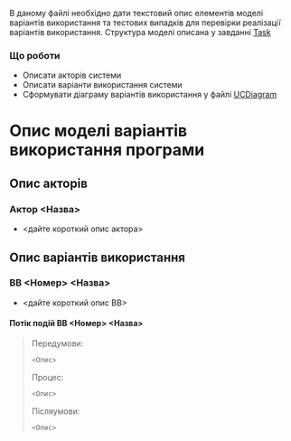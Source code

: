 В даному файлі необхідно дати текстовий опис елементів моделі варіантів використання та тестових випадків для перевірки реалізації варіантів використання.
Структура моделі описана у завданні [Task]

### Що роботи

 - Описати акторів системи
 - Описати варіанти використання системи
 - Сформувати діаграму варіантів використання у файлі [UCDiagram]

# Опис моделі варіантів використання програми

## Опис акторів

### Актор <Назва>
 - <дайте короткий опис актора>
 
## Опис варіантів використання

### ВВ <Номер> <Назва>
  - <дайте короткий опис ВВ>
  
#### Потік подій ВВ <Номер> <Назва>

> Передумови: 
> ```sh
> <Опис>
> ```
> Процес: 
> ```sh
> <Опис>
> ```
> 
> Післяумови: 
> ```sh
> <Опис>
> ```


[//]: # (Нижче наведені посилання, які використовуються в тексті)


   [Task]: <https://mix.sumdu.edu.ua/study/forum/185/show/413761?init_from=413761>
   [UCDiagram]: <https://drive.google.com/file/d/1w1u7GFtjviYnltZdpP4IRn0Mg9JNp6aR/view?usp=sharing>
